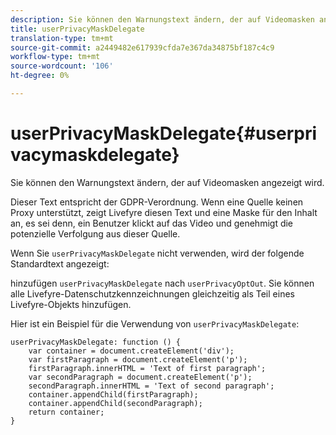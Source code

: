 ```yaml
---
description: Sie können den Warnungstext ändern, der auf Videomasken angezeigt wird.
title: userPrivacyMaskDelegate
translation-type: tm+mt
source-git-commit: a2449482e617939cfda7e367da34875bf187c4c9
workflow-type: tm+mt
source-wordcount: '106'
ht-degree: 0%

---
```



# userPrivacyMaskDelegate{#userprivacymaskdelegate}

Sie können den Warnungstext ändern, der auf Videomasken angezeigt wird.

Dieser Text entspricht der GDPR-Verordnung. Wenn eine Quelle keinen Proxy unterstützt, zeigt Livefyre diesen Text und eine Maske für den Inhalt an, es sei denn, ein Benutzer klickt auf das Video und genehmigt die potenzielle Verfolgung aus dieser Quelle.

Wenn Sie `userPrivacyMaskDelegate` nicht verwenden, wird der folgende Standardtext angezeigt:

hinzufügen `userPrivacyMaskDelegate` nach `userPrivacyOptOut`. Sie können alle Livefyre-Datenschutzkennzeichnungen gleichzeitig als Teil eines Livefyre-Objekts hinzufügen.

Hier ist ein Beispiel für die Verwendung von `userPrivacyMaskDelegate`:

```
userPrivacyMaskDelegate: function () { 
    var container = document.createElement('div'); 
    var firstParagraph = document.createElement('p'); 
    firstParagraph.innerHTML = 'Text of first paragraph'; 
    var secondParagraph = document.createElement('p'); 
    secondParagraph.innerHTML = 'Text of second paragraph'; 
    container.appendChild(firstParagraph); 
    container.appendChild(secondParagraph); 
    return container; 
}
```
